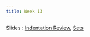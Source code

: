 ```yaml
---
title: Week 13
---
```


Slides
: [Indentation Review](https://docs.google.com/presentation/d/18gKX9nQTpflCqOW3ludG_XqV6BGK72bPfH-PdBI-4is/edit#slide=id.g144099aeac2_0_381), [Sets](https://docs.google.com/presentation/d/1YQYWXnpR0EHwLL0431ZDVv1efOTMtYeeI3WBiKcJkUc/edit#slide=id.p)

<!---Oct 4
: **HW 6 Due**{: .label .label-red}--->

<!---Oct 4
: **HW 7 Released**{: .label .label-blue}[HW6: For Loops](https://edstem.org/us/courses/60701/lessons/116274/slides/655869)--->


